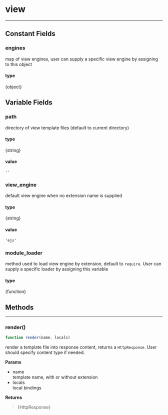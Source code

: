 <!-- @rev 2a428f613f3c442bea01e57c0c8a7b81 a1202b -->
# view

----




## Constant Fields

### engines

 map of view engines, user can supply a specific view engine by assigning to this object

  #### type
{object}
 



## Variable Fields

### path

 directory of view template files (default to current directory)

#### type
{string}
 

#### value
`''`


### view_engine

 default view engine when no extension name is supplied
#### type
{string}
 

#### value
`'ejs'`


### module_loader

 method used to load view engine by extension, default to `require`. User can supply a specific loader by assigning
 this variable

#### type
{function}
 




## Methods

------------------------------------------------------------------------
### render()

```js
function render(name, locals) 
```


 render a template file into response content, returns a `HttpResponse`.
 User should specify content type if needed.


**Params**

  - name
    <br>template name, with or without extension
  - locals
    <br>local bindings

**Returns**

> {HttpResponse}
 
